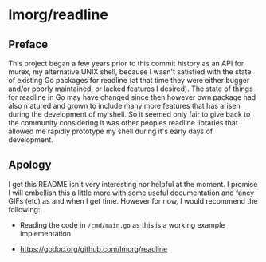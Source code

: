 # lmorg/readline

## Preface

This project began a few years prior to this commit history as an API for murex,
my alternative UNIX shell, because I wasn't satisfied with the state of existing
Go packages for readline (at that time they were either bugger and/or poorly
maintained, or lacked features I desired). The state of things for readline in
Go may have changed since then however own package had also matured and grown to
include many more features that has arisen during the development of my shell.
So it seemed only fair to give back to the community considering it was other
peoples readline libraries that allowed me rapidly prototype my shell during
it's early days of development.

## Apology

I get this README isn't very interesting nor helpful at the moment. I promise I
will embellish this a little more with some useful documentation and fancy GIFs
(etc) as and when I get time. However for now, I would recommend the following:

* Reading the code in `/cmd/main.go` as this is a working example implementation

* https://godoc.org/github.com/lmorg/readline